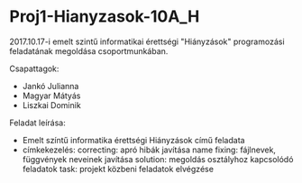 # Proj1-Hianyzasok-10A_H
2017.10.17-i emelt szintű informatikai érettségi "Hiányzások" programozási feladatának megoldása csoportmunkában.

Csapattagok:
* Jankó Julianna
* Magyar Mátyás
* Liszkai Dominik

Feladat leírása:
- Emelt színtű informatika érettségi Hiányzások című feladata
- címkekezelés:
    correcting: apró hibák javítása
    name fixing: fájlnevek, függvények neveinek javítása
    solution: megoldás osztályhoz kapcsolódó feladatok
    task: projekt közbeni feladatok elvégzése

